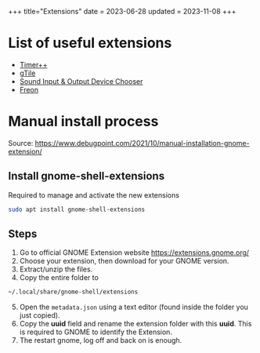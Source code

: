 +++
title="Extensions"
date = 2023-06-28
updated = 2023-11-08
+++

# List of useful extensions

* [Timer++](https://extensions.gnome.org/extension/1238/time/)
* [gTile](https://extensions.gnome.org/extension/28/gtile/)
* [Sound Input & Output Device Chooser](https://extensions.gnome.org/extension/906/sound-output-device-chooser/)
* [Freon](https://extensions.gnome.org/extension/841/freon/)

# Manual install process

Source: <https://www.debugpoint.com/2021/10/manual-installation-gnome-extension/>

## Install gnome-shell-extensions

Required to manage and activate the new extensions

```sh
sudo apt install gnome-shell-extensions
```

## Steps

1. Go to official GNOME Extension website <https://extensions.gnome.org/>
2. Choose your extension, then download for your GNOME version.
3. Extract/unzip the files.
4. Copy the entire folder to

```sh
~/.local/share/gnome-shell/extensions
```

5. Open the `metadata.json` using a text editor (found inside the folder you just copied).
6. Copy the **uuid** field and rename the extension folder with this **uuid**.
   This is required to GNOME to identify the Extension.
7. The restart gnome, log off and back on is enough.